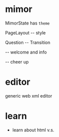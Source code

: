 # mimor

MimorState has `theme`

PageLayout -- style

Question -- Transition

<cover> -- welcome and info

<ending> -- cheer up

# editor

generic web xml editor

# learn

- learn about html <span> v.s. <div>
